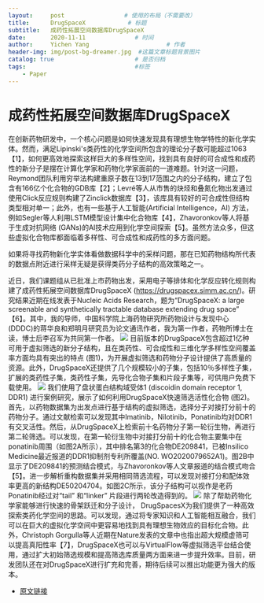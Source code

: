 ```yaml
---
layout:     post                 # 使用的布局（不需要改）
title:      DrugSpaceX            # 标题 
subtitle:   成药性拓展空间数据库DrugSpaceX
date:       2020-11-11              # 时间
author:     Yichen Yang                      # 作者
header-img: img/post-bg-dreamer.jpg  #这篇文章标题背景图片
catalog: true                       # 是否归档
tags:                               #标签
    - Paper
---
```

# 成药性拓展空间数据库DrugSpaceX


在创新药物研发中，一个核心问题是如何快速发现具有理想生物学特性的新化学实体。然而，满足Lipinski's类药性的化学空间所包含的理论分子数可能超过1063【1】，如何更高效地探索这样巨大的多样性空间，找到具有良好的可合成性和成药性的新分子是摆在计算化学家和药物化学家面前的一道难题。针对这一问题，Reymond团队利用穷举法构建重原子数在13到17范围之内的分子结构，建立了包含有166亿个化合物的GDB库【2】；Levré等人从市售的炔烃和叠氮化物出发通过使用Click反应规则构建了Zinclick数据库【3】，该库具有较好的可合成性但结构类型相对单一；此外，也有一些基于人工智能(Artificial Intelligence，AI) 方法，例如Segler等人利用LSTM模型设计集中化合物库【4】，Zhavoronkov等人将基于生成对抗网络 (GANs)的AI技术应用到化学空间探索【5】。虽然方法众多，但这些虚拟化合物库都面临着多样性、可合成性和成药性的多方面问题。
    
如果将寻找药物新化学实体看做数据科学中的采样问题，那在已知药物结构所代表的数据点附近进行采样无疑是获得类药分子结构的高效策略之一。

近日，我们课题组从已批准上市药物出发，采用电子等排体和化学反应转化规则构建了成药性拓展空间数据库DrugSpaceX (https://drugspacex.simm.ac.cn/)。研究结果近期在线发表于Nucleic Acids Research，题为“DrugSpaceX: a large screenable and synthetically tractable database extending drug space” 【6】。其中，我的导师，中国科学院上海药物研究所药物设计与发现中心 (DDDC)的蒋华良和郑明月研究员为论文通讯作者，我为第一作者，药物所博士在读，博士后李召军为共同第一作者。
	![](https://expert.phirda.com/add/A/images/PlqGiacEDZrmJ2aXZ4BweoFVwHTNhRoibq3ZHhepIEbd9u9ZQRPUASZ6jibp47BTyTXRjrwzp6ibXOtu7ibz6PhDibDw.png)
	目前版本的DrugSpaceX包含超过1亿种可用于虚拟筛选的新分子结构，且在类药性、可合成性和三维化学多样性空间覆盖率方面均具有突出的特点 (图1)，为开展虚拟筛选和药物分子设计提供了高质量的资源。此外，DrugSpaceX还提供了几个规模较小的子集，包括10％多样性子集，扩展的类药性子集，类药性子集，先导化合物子集和片段子集等，可供用户免费下载使用。
	![](https://expert.phirda.com/add/A/images/PlqGiacEDZrmJ2aXZ4BweoFVwHTNhRoibqyrDASN2FwGnEU8VLU4po1icC6Qn7yia9Md71rqjflyXLcticQSDuD9VRw.png)
	我们使用了盘状蛋白结构域受体1 (discoidin domain receptor 1, DDR1) 进行案例研究，展示了如何利用DrugSpaceX快速筛选活性化合物 (图2)。首先，以药物数据集为出发点进行基于结构的虚拟筛选，选择分子对接打分前十的药物分子。通过文献检索可以发现其中Imatinib，Nilotinib，Ponatinib均对DDR1有交叉活性。然后，从DrugSpaceX上检索前十名药物分子第一轮衍生物，再进行第二轮筛选。可以发现，在第一轮衍生物中对接打分前十的化合物主要集中在ponatinib周围（如图2A所示），其中排名第3的化合物DE209841，已被Insilico Medicine最近报道的DDR1抑制剂专利所覆盖(NO. WO2020079652A1)。图2B中显示了DE209841的预测结合模式，与Zhavoronkov等人文章报道的结合模式吻合【5】。进一步解析重构数据集并采用相同筛选流程，可以发现对接打分和配体效率更高的新结构DE50204704。如图2C所示，该分子结构可以视作是老药Ponatinib经过对“tail” 和“linker” 片段进行两轮改造得到的。
	![](https://expert.phirda.com/add/A/images/PlqGiacEDZrmJ2aXZ4BweoFVwHTNhRoibqELEkYlgldkLcuqFESwLZCelR4kROXHVbP6gDia84lTI5YNFiaaunWJ9Q.png)
	除了帮助药物化学家能够进行快速的骨架跃迁和分子设计， DrugSpacesX为我们提供了一种高效探索类药化学空间的思路。可以发现，通过将专家知识和人工智能相互融合，我们可以在巨大的虚拟化学空间中更容易地找到具有理想生物效应的目标化合物。此外，Christoph Gorgulla等人近期在Nature发表的文章中也指出超大规模虚筛可以提高真阳性率【7】，DrugSpaceX也可以与VirtualFlow等虚拟筛选平台结合使用，通过扩大初始筛选规模和提高筛选库质量两方面来进一步提升效率。目前，研发团队还在对DrugSpaceX进行扩充和完善，期待后续可以推出功能更为强大的版本。
	
* [原文链接](https://doi.org/10.1093/nar/gkaa920)